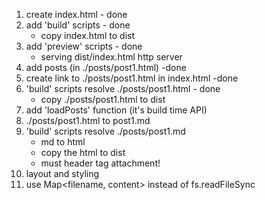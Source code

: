 1. create index.html - done
2. add 'build' scripts - done
   - copy index.html to dist
3. add 'preview' scripts - done
   - serving dist/index.html http server
4. add posts (in ./posts/post1.html) -done
5. create link to ./posts/post1.html in index.html -done
6. 'build' scripts resolve ./posts/post1.html - done
   - copy ./posts/post1.html to dist
7. add 'loadPosts' function (it's build time API)
8. ./posts/post1.html to post1.md
9. 'build' scripts resolve ./posts/post1.md
   - md to html
   - copy the html to dist
   - must header tag attachment!
10. layout and styling
11. use Map<filename, content> instead of fs.readFileSync

